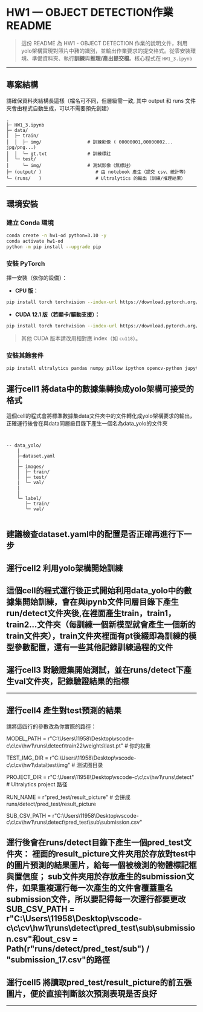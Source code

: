 # HW1 — OBJECT DETECTION作業 README

> 這份 README 為 HW1 - OBJECT DETECTION 作業的說明文件，利用yolo架構實現對照片中豬的識別，並輸出作業要求的提交格式。從零安裝環境、準備資料夾、執行**訓練**與**推理/產出提交檔**。核心程式在 `HW1_3.ipynb`
---




## 專案結構

請確保資料夾結構長這樣（檔名可不同，但層級需一致, 其中 output 和 runs 文件夾會由程式自動生成，可以不需要預先創建）

```
.
├─ HW1_3.ipynb
├─ data/
│  ├─ train/
│  │  ├─ img/                 # 訓練影像 ( 00000001,00000002...  jpg/png...)
│  │  └─ gt.txt               # 訓練標註     
│  └─ test/
│     └─ img/                 # 測試影像（無標註）
├─ (output/ )                    # 由 notebook 產生（提交 csv、統計等）
└─ (runs/   )                    # Ultralytics 的輸出（訓練/推理結果）
```
---


## 環境安裝

### 建立 Conda 環境

```bash
conda create -n hw1-od python=3.10 -y
conda activate hw1-od
python -m pip install --upgrade pip
```

### 安裝 PyTorch

擇一安裝（依你的設備）：

- **CPU 版：**
```bash
pip install torch torchvision --index-url https://download.pytorch.org/whl/cpu
```

- **CUDA 12.1 版（若顯卡/驅動支援）：**
```bash
pip install torch torchvision --index-url https://download.pytorch.org/whl/cu121
```

> 其他 CUDA 版本請改用相對應 index（如 `cu118`）。

### 安裝其餘套件

```bash
pip install ultralytics pandas numpy pillow ipython opencv-python jupyterlab
```

## 運行cell1 將data中的數據集轉換成yolo架構可接受的格式
這個cell的程式會將標準數據集data文件夾中的文件轉化成yolo架構要求的輸出，正確運行後會在與data同層級目錄下產生一個名為data_yolo的文件夾
```


-- data_yolo/
    |
    ├─dataset.yaml
    |
    ├─ images/
    │  ├─ train/                 
    │  ├─ test/       
    |  └─ val/
    |            
    │  
    └─ label/
       ├─ train/       
       └─ val/                
    
```

建議檢查dataset.yaml中的配置是否正確再進行下一步
---



## 運行cell2 利用yolo架構開始訓練

這個cell的程式運行後正式開始利用data_yolo中的數據集開始訓練，會在與ipynb文件同層目錄下產生run/detect文件夾後,在裡面產生train，train1，train2...文件夾（每訓練一個新模型就會產生一個新的train文件夾），train文件夾裡面有pt後綴即為訓練的模型參數配置，還有一些其他記錄訓練過程的文件
---


## 運行cell3 對驗證集開始測試，並在runs/detect下產生val文件夾，記錄驗證結果的指標
---

## 運行cell4 產生對test預測的結果

請將這四行的參數改為你實際的路徑：

MODEL_PATH     = r"C:\Users\11958\Desktop\vscode-c\c\cv\hw1\runs\detect\train22\weights\last.pt"    # 你的权重

TEST_IMG_DIR   = r"C:\Users\11958\Desktop\vscode-c\c\cv\hw1\data\test\img"      # 测试图目录

PROJECT_DIR    = r"C:\Users\11958\Desktop\vscode-c\c\cv\hw1\runs\detect"        # Ultralytics project 路径

RUN_NAME       = r"pred_test/result_picture"                                     # 会拼成 runs/detect/pred_test/result_picture

SUB_CSV_PATH   = r"C:\Users\11958\Desktop\vscode-c\c\cv\hw1\runs\detect\pred_test\sub\submission.csv"

運行後會在runs/detect目錄下產生一個pred_test文件夾：
裡面的result_picture文件夾用於存放對test中的圖片預測的結果圖片，給每一個被檢測的物體標記框與置信度；
sub文件夾用於存放產生的submission文件，如果重複運行每一次產生的文件會覆蓋重名submission文件，所以要記得每一次運行都要更改
SUB_CSV_PATH   = r"C:\Users\11958\Desktop\vscode-c\c\cv\hw1\runs\detect\pred_test\sub\submission.csv"和out_csv = Path(r"runs/detect/pred_test/sub") / "submission_17.csv"的路徑
---

## 運行cell5 將讀取pred_test/result_picture的前五張圖片，便於直接判斷該次預測表現是否良好
---

